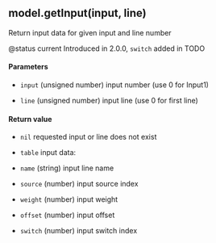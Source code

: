 <!-- This file was generated by the script. Do not edit it, any changes will be lost! -->

## model.getInput(input, line)



Return input data for given input and line number 

@status current Introduced in 2.0.0, `switch` added in TODO


#### Parameters

* `input` (unsigned number) input number (use 0 for Input1)

* `line`  (unsigned number) input line (use 0 for first line)



#### Return value

* `nil` requested input or line does not exist

* `table` input data:
 * `name` (string) input line name
 * `source` (number) input source index
 * `weight` (number) input weight 
 * `offset` (number) input offset 
 * `switch` (number) input switch index



